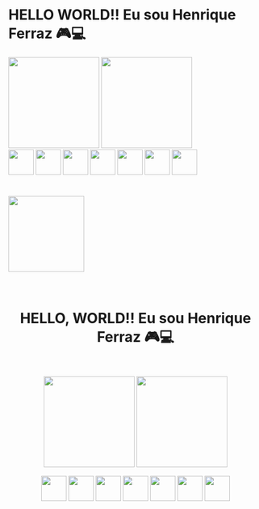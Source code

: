 <div style="aling=center">
<h1 style="color= #6d9ff5">HELLO WORLD!! Eu sou Henrique Ferraz 🎮💻 </h1>
</div
##
<div style="display=flex" syle="aling=center">
<img height="180em" src="https://github-readme-stats.vercel.app/api?username=henriqueferrazo&show_icons=true&theme=tokyonight">
<img height="180em" src="https://github-readme-stats.vercel.app/api/top-langs/?username=henriqueferrazo&layout=compact)](https://github.com/henriqueferrazo/github-readme-stats&theme=tokyonight">
</div><br>
<div aling="center">
 <img width="50em" heigth="50em" src="https://cdn.jsdelivr.net/gh/devicons/devicon/icons/html5/html5-plain.svg" />
 <img width="50em" heigth="50em" src="https://cdn.jsdelivr.net/gh/devicons/devicon/icons/css3/css3-plain.svg" />
 <img width="50em" heigth="50em" src="https://cdn.jsdelivr.net/gh/devicons/devicon/icons/javascript/javascript-plain.svg" />
 <img width="50em" heigth="50em" src="https://cdn.jsdelivr.net/gh/devicons/devicon/icons/mysql/mysql-plain-wordmark.svg" />
 <img width="50em" heigth="50em" src="https://cdn.jsdelivr.net/gh/devicons/devicon/icons/bootstrap/bootstrap-plain-wordmark.svg" />
 <img width="50em" heigth="50em" src="https://cdn.jsdelivr.net/gh/devicons/devicon/icons/git/git-plain.svg" />
 <img width="50em" heigth="50em" src="https://cdn.jsdelivr.net/gh/devicons/devicon/icons/visualstudio/visualstudio-plain.svg">
</div>
<div>
    <h1>                                  <img  width="150em" heigth="150em" src="Sem Título-3.png"></h1>
</div>

<br />
<p align="center">
  <h1 align="center">HELLO, WORLD!! Eu sou Henrique Ferraz 🎮💻</h1>
 <br />
  <p align="center">
     <img height="180em" src="https://github-readme-stats.vercel.app/api?username=henriqueferrazo&show_icons=true&theme=tokyonight">
     <img height="180em" src="https://github-readme-stats.vercel.app/api/top-langs/?username=henriqueferrazo&layout=compact)]  (https://github.com/henriqueferrazo/github-readme-stats&theme=tokyonight">

 </p>
  <p align="center">
  <img width="50em" heigth="50em" src="https://cdn.jsdelivr.net/gh/devicons/devicon/icons/html5/html5-plain.svg" />
 <img width="50em" heigth="50em" src="https://cdn.jsdelivr.net/gh/devicons/devicon/icons/css3/css3-plain.svg" />
 <img width="50em" heigth="50em" src="https://cdn.jsdelivr.net/gh/devicons/devicon/icons/javascript/javascript-plain.svg" />
 <img width="50em" heigth="50em" src="https://cdn.jsdelivr.net/gh/devicons/devicon/icons/mysql/mysql-plain-wordmark.svg" />
 <img width="50em" heigth="50em" src="https://cdn.jsdelivr.net/gh/devicons/devicon/icons/bootstrap/bootstrap-plain-wordmark.svg" />
 <img width="50em" heigth="50em" src="https://cdn.jsdelivr.net/gh/devicons/devicon/icons/git/git-plain.svg" />
 <img width="50em" heigth="50em" src="https://cdn.jsdelivr.net/gh/devicons/devicon/icons/visualstudio/visualstudio-plain.svg">
 </p>
     

